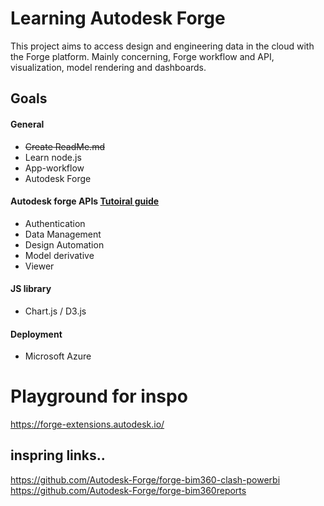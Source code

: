# Learning Autodesk Forge
This project aims to access design and engineering data in the cloud with the Forge platform. Mainly concerning, Forge workflow and API, visualization, model rendering and dashboards.

## Goals
#### General
* <del> Create ReadMe.md </del>
* Learn node.js
* App-workflow
* Autodesk Forge
#### Autodesk forge APIs [Tutoiral guide](https://learnforge.autodesk.io/?fbclid=IwAR3jYJaAt45k7YbZCYRIJcq8QI52vRb5aSBM59da1qK244ghD7EnehFBQLE#/deployment/azure/node)
* Authentication
* Data Management
* Design Automation
* Model derivative
* Viewer
#### JS library
* Chart.js / D3.js
#### Deployment
* Microsoft Azure

# Playground for inspo
https://forge-extensions.autodesk.io/

## inspring links..
https://github.com/Autodesk-Forge/forge-bim360-clash-powerbi
https://github.com/Autodesk-Forge/forge-bim360reports

